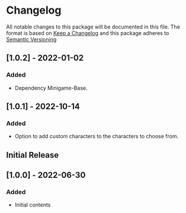 # Changelog

All notable changes to this package will be documented in this file.
The format is based on [Keep a Changelog](https://keepachangelog.com/en/1.0.0/) and this package adheres to [Semantic Versioning](https://semver.org/)

## [1.0.2] - 2022-01-02
### Added
- Dependency Minigame-Base.

## [1.0.1] - 2022-10-14
### Added
- Option to add custom characters to the characters to choose from.

## Initial Release
## [1.0.0] - 2022-06-30
### Added
- Initial contents